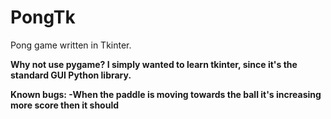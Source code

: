 # PongTk
Pong game written in Tkinter.

<b>Why not use pygame?<b>
I simply wanted to learn tkinter, since it's the standard GUI Python library.

<b>Known bugs:<b>
-When the paddle is moving towards the ball it's increasing more score then it should
